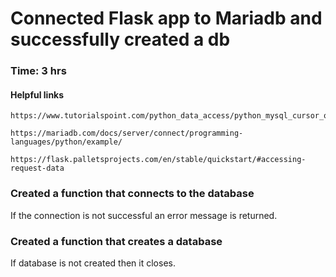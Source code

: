 # Connected Flask app to Mariadb and successfully created a db
### Time: 3 hrs

#### Helpful links 
```
https://www.tutorialspoint.com/python_data_access/python_mysql_cursor_object.htm
```
```
https://mariadb.com/docs/server/connect/programming-languages/python/example/
```
```
https://flask.palletsprojects.com/en/stable/quickstart/#accessing-request-data
```

### Created a function that connects to the database
If the connection is not successful an error message is returned.


### Created a function that creates a database
If database is not created then it closes.
